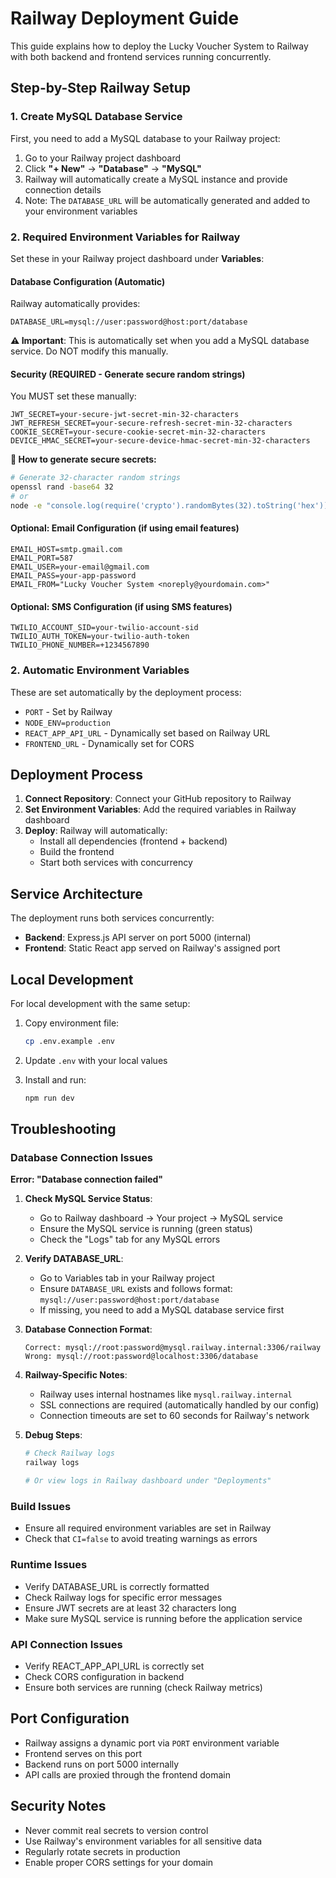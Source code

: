 # Railway Deployment Guide

This guide explains how to deploy the Lucky Voucher System to Railway with both backend and frontend services running concurrently.

## Step-by-Step Railway Setup

### 1. Create MySQL Database Service

First, you need to add a MySQL database to your Railway project:

1. Go to your Railway project dashboard
2. Click **"+ New"** → **"Database"** → **"MySQL"**
3. Railway will automatically create a MySQL instance and provide connection details
4. Note: The `DATABASE_URL` will be automatically generated and added to your environment variables

### 2. Required Environment Variables for Railway

Set these in your Railway project dashboard under **Variables**:

#### Database Configuration (Automatic)

Railway automatically provides:

```
DATABASE_URL=mysql://user:password@host:port/database
```

**⚠️ Important**: This is automatically set when you add a MySQL database service. Do NOT modify this manually.

#### Security (REQUIRED - Generate secure random strings)

You MUST set these manually:

```
JWT_SECRET=your-secure-jwt-secret-min-32-characters
JWT_REFRESH_SECRET=your-secure-refresh-secret-min-32-characters
COOKIE_SECRET=your-secure-cookie-secret-min-32-characters
DEVICE_HMAC_SECRET=your-secure-device-hmac-secret-min-32-characters
```

**🔐 How to generate secure secrets:**

```bash
# Generate 32-character random strings
openssl rand -base64 32
# or
node -e "console.log(require('crypto').randomBytes(32).toString('hex'))"
```

#### Optional: Email Configuration (if using email features)

```
EMAIL_HOST=smtp.gmail.com
EMAIL_PORT=587
EMAIL_USER=your-email@gmail.com
EMAIL_PASS=your-app-password
EMAIL_FROM="Lucky Voucher System <noreply@yourdomain.com>"
```

#### Optional: SMS Configuration (if using SMS features)

```
TWILIO_ACCOUNT_SID=your-twilio-account-sid
TWILIO_AUTH_TOKEN=your-twilio-auth-token
TWILIO_PHONE_NUMBER=+1234567890
```

### 2. Automatic Environment Variables

These are set automatically by the deployment process:

- `PORT` - Set by Railway
- `NODE_ENV=production`
- `REACT_APP_API_URL` - Dynamically set based on Railway URL
- `FRONTEND_URL` - Dynamically set for CORS

## Deployment Process

1. **Connect Repository**: Connect your GitHub repository to Railway
2. **Set Environment Variables**: Add the required variables in Railway dashboard
3. **Deploy**: Railway will automatically:
   - Install all dependencies (frontend + backend)
   - Build the frontend
   - Start both services with concurrency

## Service Architecture

The deployment runs both services concurrently:

- **Backend**: Express.js API server on port 5000 (internal)
- **Frontend**: Static React app served on Railway's assigned port

## Local Development

For local development with the same setup:

1. Copy environment file:

   ```bash
   cp .env.example .env
   ```

2. Update `.env` with your local values

3. Install and run:
   ```bash
   npm run dev
   ```

## Troubleshooting

### Database Connection Issues

**Error: "Database connection failed"**

1. **Check MySQL Service Status**:

   - Go to Railway dashboard → Your project → MySQL service
   - Ensure the MySQL service is running (green status)
   - Check the "Logs" tab for any MySQL errors

2. **Verify DATABASE_URL**:

   - Go to Variables tab in your Railway project
   - Ensure `DATABASE_URL` exists and follows format: `mysql://user:password@host:port/database`
   - If missing, you need to add a MySQL database service first

3. **Database Connection Format**:

   ```
   Correct: mysql://root:password@mysql.railway.internal:3306/railway
   Wrong: mysql://root:password@localhost:3306/database
   ```

4. **Railway-Specific Notes**:

   - Railway uses internal hostnames like `mysql.railway.internal`
   - SSL connections are required (automatically handled by our config)
   - Connection timeouts are set to 60 seconds for Railway's network

5. **Debug Steps**:

   ```bash
   # Check Railway logs
   railway logs

   # Or view logs in Railway dashboard under "Deployments"
   ```

### Build Issues

- Ensure all required environment variables are set in Railway
- Check that `CI=false` to avoid treating warnings as errors

### Runtime Issues

- Verify DATABASE_URL is correctly formatted
- Check Railway logs for specific error messages
- Ensure JWT secrets are at least 32 characters long
- Make sure MySQL service is running before the application service

### API Connection Issues

- Verify REACT_APP_API_URL is correctly set
- Check CORS configuration in backend
- Ensure both services are running (check Railway metrics)

## Port Configuration

- Railway assigns a dynamic port via `PORT` environment variable
- Frontend serves on this port
- Backend runs on port 5000 internally
- API calls are proxied through the frontend domain

## Security Notes

- Never commit real secrets to version control
- Use Railway's environment variables for all sensitive data
- Regularly rotate secrets in production
- Enable proper CORS settings for your domain
